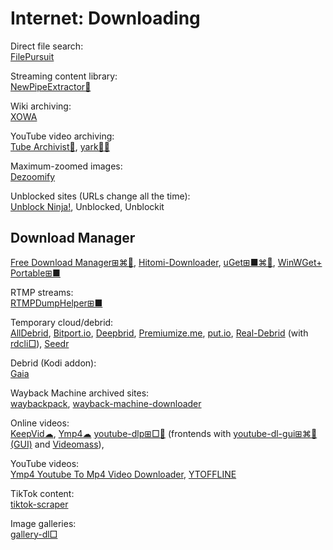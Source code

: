 # Internet: Downloading

Direct file search:  
[FilePursuit](https://filepursuit.com/)

Streaming content library:  
[NewPipeExtractor🔌](https://github.com/TeamNewPipe/NewPipeExtractor)

Wiki archiving:  
[XOWA](http://xowa.org/)

YouTube video archiving:  
[Tube Archivist💾](https://www.tubearchivist.com/),
[yark💾🐍](https://pypi.org/project/yark/)

Maximum-zoomed images:  
[Dezoomify](https://dezoomify.ophir.dev/)

Unblocked sites (URLs change all the time):  
[Unblock Ninja!](https://unblockninja.com/),
Unblocked,
Unblockit

## Download Manager

[Free Download Manager⊞⌘🐧](https://www.freedownloadmanager.org/),
[Hitomi-Downloader](https://github.com/KurtBestor/Hitomi-Downloader),
[uGet⊞■⌘🐧](https://ugetdm.com/),
[WinWGet+ Portable⊞■](https://portableapps.com/apps/internet/winwget_portable)

RTMP streams:  
[RTMPDumpHelper⊞■](https://www.nirsoft.net/utils/rtmp_dump_helper.html)

Temporary cloud/debrid:  
[AllDebrid](https://alldebrid.com/),
[Bitport.io](https://bitport.io/),
[Deepbrid](https://www.deepbrid.com/),
[Premiumize.me](https://www.premiumize.me/),
[put.io](https://put.io/),
[Real-Debrid](https://real-debrid.com/) (with [rdcli□](https://github.com/johackim/rdcli)),
[Seedr](https://www.seedr.cc/)

Debrid (Kodi addon):  
[Gaia](https://gaiakodi.com/)

Wayback Machine archived sites:  
[waybackpack](https://github.com/jsvine/waybackpack),
[wayback-machine-downloader](https://github.com/hartator/wayback-machine-downloader)

Online videos:  
[KeepVid☁](https://keepvid.com/),
[Ymp4☁](https://ymp4.download/en57/supported/)
[youtube-dlp⊞□🐧](https://github.com/yt-dlp/yt-dlp) (frontends with [youtube-dl-gui⊞⌘🐧(GUI)](https://github.com/jely2002/youtube-dl-gui) and [Videomass](https://jeanslack.github.io/Videomass/)),

YouTube videos:  
[Ymp4 Youtube To Mp4 Video Downloader](https://ymp4.download/),
[YTOFFLINE](https://ytoffline.net/)

TikTok content:  
[tiktok-scraper](https://github.com/drawrowfly/tiktok-scraper)

Image galleries:  
[gallery-dl□](https://github.com/mikf/gallery-dl)
